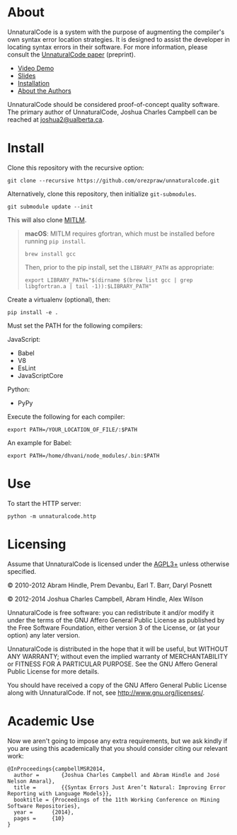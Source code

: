 # About

UnnaturalCode is a system with the purpose of augmenting the compiler's own
syntax error location strategies. It is designed to assist the developer in
locating syntax errors in their software. For more information, please consult
the [UnnaturalCode paper](http://webdocs.cs.ualberta.ca/~joshua2/syntax.pdf) (preprint).

* [Video Demo](https://www.youtube.com/watch?v=mIMpfh7rDEk)
* [Slides](http://webdocs.cs.ualberta.ca/~joshua2/syntax_presentation.pdf)
* [Installation](INSTALL.md)
* [About the Authors](AUTHORS.md)

UnnaturalCode should be considered proof-of-concept quality software. The
primary author of UnnaturalCode, Joshua Charles Campbell can be reached at <joshua2@ualberta.ca>.

# Install

Clone this repository with the recursive option:

    git clone --recursive https://github.com/orezpraw/unnaturalcode.git

Alternatively, clone this repository, then initialize `git-submodules`.

    git submodule update --init

This will also clone [MITLM].

[MITLM]: https://github.com/orezpraw/MIT-Language-Modeling-Toolkit/tree/267325017f60dee86caacd5b207eacdc50a3fc32

> **macOS**: MITLM requires gfortran, which must be installed before
> running `pip install`.
>
>     brew install gcc
>
> Then, prior to the pip install, set the `LIBRARY_PATH` as appropriate:
>
>     export LIBRARY_PATH="$(dirname $(brew list gcc | grep libgfortran.a | tail -1)):$LIBRARY_PATH"

Create a virtualenv (optional), then:

    pip install -e .

Must set the PATH for the following compilers:

JavaScript:

- Babel
- V8
- EsLint
- JavaScriptCore

Python:

- PyPy

Execute the following for each compiler:

    export PATH=/YOUR_LOCATION_OF_FILE/:$PATH

An example for Babel:

    export PATH=/home/dhvani/node_modules/.bin:$PATH

# Use

To start the HTTP server:

    python -m unnaturalcode.http

# Licensing

Assume that UnnaturalCode is licensed under the [AGPL3+](LICENSE) unless otherwise
specified.

&copy; 2010-2012 Abram Hindle, Prem Devanbu, Earl T. Barr, Daryl Posnett

&copy; 2012-2014 Joshua Charles Campbell, Abram Hindle, Alex Wilson

UnnaturalCode is free software: you can redistribute it and/or modify it under
the terms of the GNU Affero General Public License as published by the Free
Software Foundation, either version 3 of the License, or (at your option) any
later version.

UnnaturalCode is distributed in the hope that it will be useful, but WITHOUT
ANY WARRANTY; without even the implied warranty of MERCHANTABILITY or FITNESS
FOR A PARTICULAR PURPOSE.  See the GNU Affero General Public License for more
details.

You should have received a copy of the GNU Affero General Public License along
with UnnaturalCode.  If not, see <http://www.gnu.org/licenses/>.

# Academic Use

Now we aren't going to impose any extra requirements, but we ask kindly if you
are using this academically that you should consider citing our relevant work:

    @InProceedings{campbellMSR2014,
      author =       {Joshua Charles Campbell and Abram Hindle and José Nelson Amaral},
      title =        {{Syntax Errors Just Aren’t Natural: Improving Error Reporting with Language Models}},
      booktitle = {Proceedings of the 11th Working Conference on Mining Software Repositories},
      year =      {2014},
      pages =     {10}
    }

